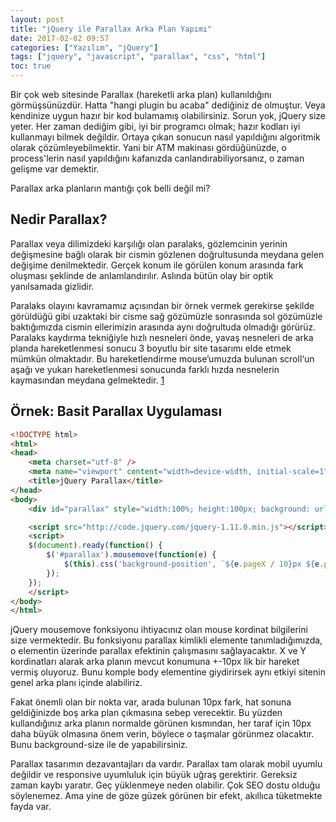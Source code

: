 ```yaml
---
layout: post
title: "jQuery ile Parallax Arka Plan Yapımı"
date: 2017-02-02 09:57
categories: ["Yazılım", "jQuery"]
tags: ["jquery", "javascript", "parallax", "css", "html"]
toc: true
---
```


Bir çok web sitesinde Parallax (hareketli arka plan) kullanıldığını görmüşsünüzdür. Hatta "hangi plugin bu acaba" dediğiniz de olmuştur. Veya kendinize uygun hazır bir kod bulamamış olabilirsiniz. Sorun yok, jQuery size yeter. Her zaman dediğim gibi, iyi bir programcı olmak; hazır kodları iyi kullanmayı bilmek değildir. Ortaya çıkan sonucun nasıl yapıldığını algoritmik olarak çözümleyebilmektir. Yani bir ATM makinası gördüğünüzde, o process'lerin nasıl yapıldığını kafanızda canlandırabiliyorsanız, o zaman gelişme var demektir.

Parallax arka planların mantığı çok belli değil mi?

## Nedir Parallax?
Parallax veya dilimizdeki karşılığı olan paralaks, gözlemcinin yerinin değişmesine bağlı olarak bir cismin gözlenen doğrultusunda meydana gelen değişime denilmektedir. Gerçek konum ile görülen konum arasında fark oluşması şeklinde de anlamlandırılır. Aslında bütün olay bir optik yanılsamada gizlidir.

Paralaks olayını kavramamız açısından bir örnek vermek gerekirse şekilde görüldüğü gibi uzaktaki bir cisme sağ gözümüzle sonrasında sol gözümüzle baktığımızda cismin ellerimizin arasında aynı doğrultuda olmadığı görürüz. Paralaks kaydırma tekniğiyle hızlı nesneleri önde, yavaş nesneleri de arka planda hareketlenmesi sonucu 3 boyutlu bir site tasarımı elde etmek mümkün olmaktadır. Bu hareketlendirme mouse’umuzda bulunan scroll‘un aşağı ve yukarı hareketlenmesi sonucunda farklı hızda nesnelerin kaymasından meydana gelmektedir. [1](https://webmaster.kitchen/paralaks-web-tasarimi-nedir/)

## Örnek: Basit Parallax Uygulaması
```html
<!DOCTYPE html>
<html>
<head>
    <meta charset="utf-8" />
    <meta name="viewport" content="width=device-width, initial-scale=1" />
    <title>jQuery Parallax</title>
</head>
<body>
    <div id="parallax" style="width:100%; height:100px; background: url('asset/background-image.jpg') repeat;"></div>

    <script src="http://code.jquery.com/jquery-1.11.0.min.js"></script>
    <script>
    $(document).ready(function() {
        $('#parallax').mousemove(function(e) {
            $(this).css('background-position', `${e.pageX / 10}px ${e.pageY / 10}ğx`);
        });
    });
    </script>
</body>
</html>
```

jQuery mousemove fonksiyonu ihtiyacınız olan mouse kordinat bilgilerini size vermektedir. Bu fonksiyonu parallax kimlikli elemente tanımladığımızda, o elementin üzerinde parallax efektinin çalışmasını sağlayacaktır. X ve Y kordinatları alarak arka planın mevcut konumuna +-10px lik bir hareket vermiş oluyoruz. Bunu komple body elementine giydirirsek aynı etkiyi sitenin genel arka planı içinde alabiliriz. 

Fakat önemli olan bir nokta var, arada bulunan 10px fark, hat sonuna geldiğinizde boş arka plan çıkmasına sebep verecektir. Bu yüzden kullandığınız arka planın normalde görünen kısmından, her taraf için 10px daha büyük olmasına önem verin, böylece o taşmalar görünmez olacaktır. Bunu background-size ile de yapabilirsiniz.

Parallax tasarımın dezavantajları da vardır. Parallax tam olarak mobil uyumlu değildir ve responsive uyumluluk için büyük uğraş gerektirir. Gereksiz zaman kaybı yaratır. Geç yüklenmeye neden olabilir. Çok SEO dostu olduğu söylenemez. Ama yine de göze güzek görünen bir efekt, akıllıca tüketmekte fayda var.